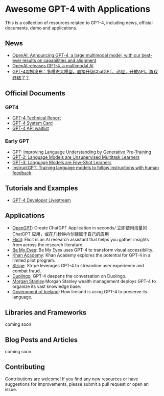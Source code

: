 # Awesome GPT-4 with Applications

This is a collection of resources related to GPT-4, including news, official documents, demo and applications. 

## News
- [OpenAI: Announcing GPT-4, a large multimodal model, with our best-ever results on capabilities and alignment](https://openai.com/product/gpt-4)
- [OpenAI releases GPT-4, a multimodal AI](https://www.theverge.com/2023/3/14/23638033/openai-gpt-4-chatgpt-multimodal-deep-learning)
- [GPT-4震撼发布：多模态大模型，直接升级ChatGPT、必应，开放API，游戏终结了？](https://mp.weixin.qq.com/s/kA7FBZsT6SIvwIkRwFS-xw)

## Official Documents
### GPT4
- [GPT-4 Technical Report](https://cdn.openai.com/papers/gpt-4.pdf)
- [GPT-4 System Card](https://cdn.openai.com/papers/gpt-4-system-card.pdf)
- [GPT-4 API waitlist](https://openai.com/waitlist/gpt-4-api)

### Early GPT
- [GPT: Improving Language Understanding by Generative Pre-Training](https://www.cs.ubc.ca/~amuham01/LING530/papers/radford2018improving.pdf)
- [GPT-2: Language Models are Unsupervised Multitask Learners](https://life-extension.github.io/2020/05/27/GPT%E6%8A%80%E6%9C%AF%E5%88%9D%E6%8E%A2/language-models.pdf)
- [GPT-3: Language Models are Few-Shot Learners](https://proceedings.neurips.cc/paper/2020/hash/1457c0d6bfcb4967418bfb8ac142f64a-Abstract.html) 
- [InstructGPT: Training language models to follow instructions with human feedback](https://arxiv.org/abs/2203.02155) 

## Tutorials and Examples
- [GPT-4 Developer Livestream](https://www.youtube.com/watch?v=outcGtbnMuQ)  

## Applications
- [OpenGPT](https://open-gpt.app/?continueFlag=af5320e8f778b996afe7697670864685): Create ChatGPT Application in seconds/ 立即使用海量的 ChatGPT 应用，或在几秒钟内创建属于自己的应用
- [Elicit](https://elicit.org/gpt4-waitlist?continueFlag=af5320e8f778b996afe7697670864685): Elicit is an AI research assistant that helps you gather insights from across the research literature.
- [Be My Eyes](https://openai.com/customer-stories/be-my-eyes): Be My Eyes uses GPT-4 to transform visual accessibility.
- [Khan Academy](https://openai.com/customer-stories/khan-academy): Khan Academy explores the potential for GPT-4 in a limited pilot program.
- [Stripe](https://openai.com/customer-stories/stripe): Stripe leverages GPT-4 to streamline user experience and combat fraud.
- [Duolingo](https://openai.com/customer-stories/duolingo): GPT-4 deepens the conversation on Duolingo.
- [Morgan Stanley](https://openai.com/customer-stories/morgan-stanley):Morgan Stanley wealth management deploys GPT-4 to organize its vast knowledge base.
- [Government of Iceland](https://openai.com/customer-stories/government-of-iceland): How Iceland is using GPT-4 to preserve its language.


## Libraries and Frameworks

coming soon

## Blog Posts and Articles

coming soon

## Contributing

Contributions are welcome! If you find any new resources or have suggestions for improvements, please submit a pull request or open an issue.